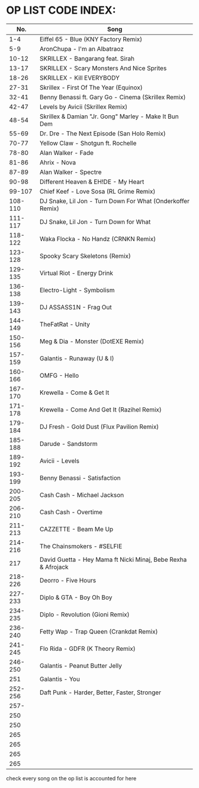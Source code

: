 OP LIST CODE INDEX:
============================
|No.|Song|
|---------------------------------------------|---------------------------------------------|
|1-4|Eiffel 65 - Blue (KNY Factory Remix)|
|5-9|AronChupa - I'm an Albatraoz|
|10-12|SKRILLEX - Bangarang feat. Sirah|
|13-17|SKRILLEX - Scary Monsters And Nice Sprites|
|18-26|SKRILLEX - Kill EVERYBODY|
|27-31|Skrillex - First Of The Year (Equinox)|
|32-41|Benny Benassi ft. Gary Go - Cinema (Skrillex Remix)|
|42-47|Levels by Avicii (Skrillex Remix)|
|48-54|Skrillex & Damian "Jr. Gong" Marley - Make It Bun Dem|
|55-69|Dr. Dre - The Next Episode (San Holo Remix)|
|70-77|Yellow Claw - Shotgun ft. Rochelle|
|78-80|Alan Walker - Fade|
|81-86|Ahrix - Nova|
|87-89|Alan Walker - Spectre|
|90-98|Different Heaven & EH!DE - My Heart|
|99-107|Chief Keef - Love Sosa (RL Grime Remix)|
|108-110|DJ Snake, Lil Jon - Turn Down For What (Onderkoffer Remix)|
|111-117|DJ Snake, Lil Jon - Turn Down for What|
|118-122|Waka Flocka - No Handz (CRNKN Remix)|
|123-128|Spooky Scary Skeletons (Remix)|
|129-135|Virtual Riot - Energy Drink|
|136-138|Electro-Light - Symbolism|
|139-143|DJ ASSASS1N - Frag Out|
|144-149|TheFatRat - Unity|
|150-156|Meg & Dia - Monster (DotEXE Remix)|
|157-159|Galantis - Runaway (U & I)|
|160-166|OMFG - Hello|
|167-170|Krewella - Come & Get It|
|171-178|Krewella - Come And Get It (Razihel Remix)|
|179-184|DJ Fresh - Gold Dust (Flux Pavilion Remix)|
|185-188|Darude - Sandstorm|
|189-192|Avicii - Levels|
|193-199|Benny Benassi - Satisfaction|
|200-205|Cash Cash - Michael Jackson|
|206-210|Cash Cash - Overtime|
|211-213|CAZZETTE - Beam Me Up|
|214-216|The Chainsmokers - #SELFIE|
|217|David Guetta - Hey Mama ft Nicki Minaj, Bebe Rexha & Afrojack|
|218-226|Deorro - Five Hours|
|227-233|Diplo & GTA - Boy Oh Boy|
|234-235|Diplo - Revolution (Gioni Remix)|
|236-240|Fetty Wap - Trap Queen (Crankdat Remix)|
|241-245|Flo Rida - GDFR (K Theory Remix)|
|246-250|Galantis - Peanut Butter Jelly|
|251|Galantis - You|
|252-256|Daft Punk - Harder, Better, Faster, Stronger|
|257-||
|250||
|250||
|265||
|265||
|265||
|265||
check every song on the op list is accounted for here
